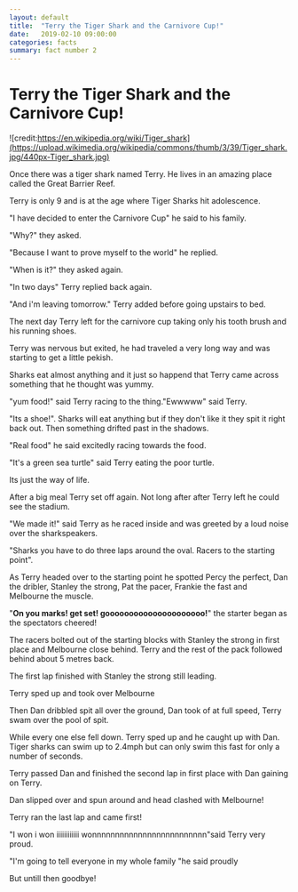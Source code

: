```yaml
---
layout: default
title:  "Terry the Tiger Shark and the Carnivore Cup!"
date:   2019-02-10 09:00:00
categories: facts
summary: fact number 2
---
```


# Terry the Tiger Shark and the Carnivore Cup!

![credit:https://en.wikipedia.org/wiki/Tiger_shark](https://upload.wikimedia.org/wikipedia/commons/thumb/3/39/Tiger_shark.jpg/440px-Tiger_shark.jpg)

Once there was a tiger shark named Terry.  He lives in an amazing place called the Great Barrier Reef. 

Terry is only 9 and is at the age where Tiger Sharks hit adolescence.

"I have decided to enter the Carnivore Cup" he said to his family.

"Why?" they asked. 

"Because I want to prove myself to the world" he replied.

"When is it?" they asked again.

"In two days" Terry replied back again.

"And i'm leaving tomorrow." Terry added before going upstairs to bed.

The  next day Terry left for the carnivore cup taking only his tooth brush and his running shoes.

Terry was nervous but exited, he had traveled a very long way and was starting to get a little pekish.

Sharks eat almost anything and it just so happend that Terry came across something that he thought was yummy.

"yum food!" said Terry racing to the thing."Ewwwww" said Terry.   

"Its a shoe!". Sharks will eat anything but if they don't like it they spit it right back out.  Then something drifted past in the shadows.

"Real food" he said excitedly racing towards the food.

"It's a green sea turtle" said Terry eating the poor turtle.

Its just the way of life. 

After a big meal Terry set off again. Not long after after Terry left he could see the stadium.

"We made it!" said Terry as he raced inside and was greeted by a loud noise over the sharkspeakers.

"Sharks you have to do three laps around the oval. Racers to the starting point".

As Terry headed over to the starting point he spotted Percy the perfect, Dan the dribler, Stanley the strong, Pat the pacer, Frankie the fast and Melbourne the muscle.

"**On you marks! get set! gooooooooooooooooooooo!**" the starter began as the spectators cheered!

The racers bolted out of the starting blocks with Stanley the strong in first place and Melbourne close behind. Terry and the rest of the pack followed behind about 5 metres back.

The first lap finished with Stanley the strong still leading.

Terry sped up and took over Melbourne

Then Dan dribbled spit all over the ground, Dan took of at full speed, Terry swam over the pool of spit.

While every one else fell down. Terry sped up and he caught up with Dan.  Tiger sharks can swim up to 2.4mph but can only swim this fast for only a number of seconds.

Terry passed Dan and finished the second lap in first place with Dan gaining on Terry.

Dan slipped over and spun around and head clashed with Melbourne!

Terry ran the last lap and came first!

"I won i won iiiiiiiiiiii wonnnnnnnnnnnnnnnnnnnnnnnnn"said Terry very proud.

"I'm going to tell everyone in my whole family "he said proudly 

But untill then goodbye!